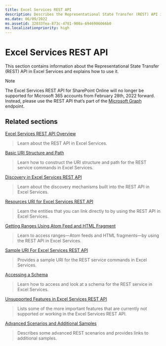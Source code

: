 ```yaml
---
title: Excel Services REST API
description: Describes the Representational State Transfer (REST) API in Excel Services and provides links to articles and tutorials about the REST API.
ms.date: 06/09/2022
ms.assetid: 32033fea-873c-4781-900a-6946906066b0
ms.localizationpriority: high
---
```



# Excel Services REST API

This section contains information about the Representational State Transfer (REST) API in Excel Services and explains how to use it.
  
> [!NOTE]
> The Excel Services REST API for SharePoint Online will no longer be supported for Microsoft 365 accounts from February 28th, 2022 forward. Instead, please use the REST API that’s part of the [Microsoft Graph](http://graph.microsoft.io/docs/api-reference/v1.0/resources/excel
) endpoint.
  
    
    


## Related sections


 [Excel Services REST API Overview](excel-services-rest-api-overview.md)
  
    
    
> Learn about the REST API in Excel Services.
    
  
 [Basic URI Structure and Path](basic-uri-structure-and-path.md)
  
    
    
> Learn how to construct the URI structure and path for the REST service commands in Excel Services.
    
  
 [Discovery in Excel Services REST API](discovery-in-excel-services-rest-api.md)
  
    
    
> Learn about the discovery mechanisms built into the REST API in Excel Services.
    
  
 [Resources URI for Excel Services REST API](resources-uri-for-excel-services-rest-api.md)
  
    
    
> Learn the entities that you can link directly to by using the REST API in Excel Services.
    
  
 [Getting Ranges Using Atom Feed and HTML Fragment](getting-ranges-using-atom-feed-and-html-fragment.md)
  
    
    
> Learn to access ranges—Atom feeds and HTML fragments—by using the REST API in Excel Services.
    
  
 [Sample URI For Excel Services REST API](sample-uri-for-excel-services-rest-api.md)
  
    
    
> Provides a sample URI for the REST service commands in Excel Services.
    
  
 [Accessing a Schema](accessing-a-schema.md)
  
    
    
> Learn how to access and look at a schema for the REST service in Excel Services.
    
  
 [Unsupported Features in Excel Services REST API](unsupported-features-in-excel-services-rest-api.md)
  
    
    
> Lists some of the more important features that are currently not supported or working in the Excel Services REST API.
    
  
 [Advanced Scenarios and Additional Samples](advanced-scenarios-and-additional-samples.md)
  
    
    
> Describes some advanced REST scenarios and provides links to additional samples.
    
  

